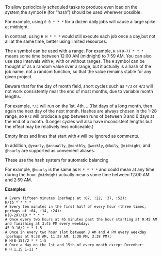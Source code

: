 To allow periodically scheduled tasks to produce even load on the system,the symbol `H` (for “hash”) should be used wherever possible.

For example, using `0 0 * * *` for a dozen daily jobs will cause a large spike at midnight.

In contrast, using `H H * * *` would still execute each job once a day,but not all at the same time, better using limited resources.



The `H` symbol can be used with a range. For example, `H H(0-7) * * *` means some time between 12:00 AM (midnight) to 7:59 AM.
You can also use step intervals with `H`, with or without ranges. The `H` symbol can be thought of as a random value over a range, but it actually is a hash of the job name, not a random function, so that the value remains stable for any given project.



Beware that for the day of month field, short cycles such as `*/3` or `H/3` will not work consistently near the end of most months, due to variable month lengths.

For example, `*/3` will run on the 1st, 4th, …31st days of a long month, then again the next day of the next month. Hashes are always chosen in the 1-28 range, so `H/3` will produce a gap between runs of between 3 and 6 days at the end of a month. (Longer cycles will also have inconsistent lengths but the effect may be relatively less noticeable.)



Empty lines and lines that start with `#` will be ignored as comments.

In addition, `@yearly`, `@annually`, `@monthly`, `@weekly`, `@daily`, `@midnight`, and `@hourly` are supported as convenient aliases.



These use the hash system for automatic balancing.



For example, `@hourly` is the same as `H * * * *` and could mean at any time during the hour. `@midnight` actually means some time between 12:00 AM and 2:59 AM.



**Examples:**

```properties
# Every fifteen minutes (perhaps at :07, :22, :37, :52):
H/15 * * * *
# Every ten minutes in the first half of every hour (three times, perhaps at :04, :14, :24):
H(0-29)/10 * * * *
# Once every two hours at 45 minutes past the hour starting at 9:45 AM and finishing at 3:45 PM every weekday:
45 9-16/2 * * 1-5
# Once in every two hour slot between 8 AM and 4 PM every weekday (perhaps at 9:38 AM, 11:38 AM, 1:38 PM, 3:38 PM):
H H(8-15)/2 * * 1-5
# Once a day on the 1st and 15th of every month except December:
H H 1,15 1-11 *
```